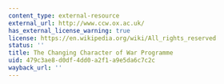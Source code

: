 ```yaml
---
content_type: external-resource
external_url: http://www.ccw.ox.ac.uk/
has_external_license_warning: true
license: https://en.wikipedia.org/wiki/All_rights_reserved
status: ''
title: The Changing Character of War Programme
uid: 479c3ae8-d0df-4dd0-a2f1-a9e5da6c7c2c
wayback_url: ''
---
```

